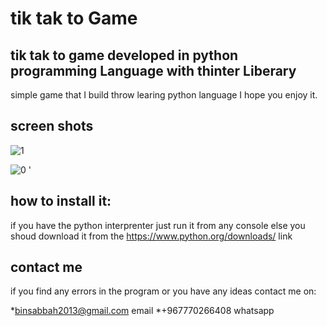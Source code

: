 # tik tak to Game 
## tik tak to game developed in python programming Language with thinter Liberary
  simple game that I build throw learing python language I hope you enjoy it. 

## screen shots
![1](https://github.com/Mahfoud-Sa/XO_Game/assets/76104809/08e87da4-7f91-4ede-8f90-10de297d96f5)


![0](https://github.com/Mahfoud-Sa/XO_Game/assets/76104809/c3b2b151-e444-4f83-92f8-4da25ba75e62)
'

## how to install it:
if you have the python interprenter just run it from any console 
else you shoud download it from the https://www.python.org/downloads/ link

## contact me
if you find any errors in the program or you have any ideas contact me on:

*binsabbah2013@gmail.com email
*+967770266408 whatsapp
